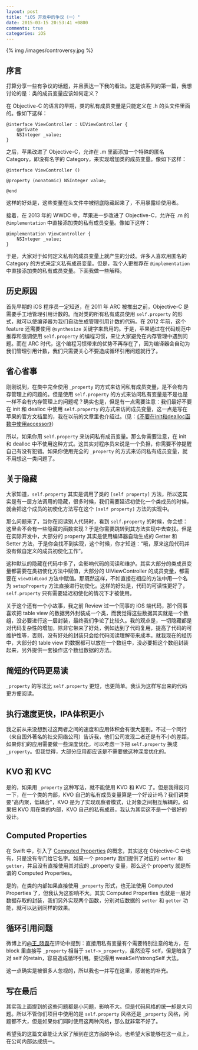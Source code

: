 ```yaml
---
layout: post
title: "iOS 开发中的争议（一）"
date: 2015-03-15 20:53:41 +0800
comments: true
categories: iOS
---
```


{% img /images/controversy.jpg %}

## 序言

打算分享一些有争议的话题，并且表达一下我的看法。这是该系列的第一篇，我想讨论的是：类的成员变量应该如何定义？

在 Objective-C 的语言的早期，类的私有成员变量是只能定义在 .h 的头文件里面的。像如下这样：

```
@interface ViewController : UIViewController {
    @private
    NSInteger _value;
}
```

之后，苹果改进了 Objective-C，允许在 .m 里面添加一个特殊的匿名 Category，即没有名字的 Category，来实现增加类的成员变量。像如下这样：

```
@interface ViewController ()

@property (nonatomic) NSInteger value;

@end
```

这样的好处是，这些变量在头文件中被彻底隐藏起来了，不用暴露给使用者。

接着，在 2013 年的 WWDC 中，苹果进一步改进了 Objective-C，允许在 .m 的 
`@implementation` 中直接添加类的私有成员变量。像如下这样：

```
@implementation ViewController {
    NSInteger _value;
}
```

于是，大家对于如何定义私有的成员变量上就产生的分歧。许多人喜欢用匿名的 Category 的方式来定义私有成员变量。但是，我个人更推荐在 `@implementation` 中直接添加类的私有成员变量。下面我做一些解释。

## 历史原因

首先早期的 iOS 程序员一定知道，在 2011 年 ARC 被推出之前，Objective-C 是需要手工地管理引用计数的。而对类的所有私有成员使用 `self.property` 的形式，就可以使编译器为我们自动生成管理引用计数的代码。在 2012 年前，这个 feature 还需要使用 `@synthesize` 关键字来启用的。于是，苹果通过在代码规范中推荐和强调使用 `self.property` 的编程习惯，来让大家避免在内存管理中遇到问题。而在 ARC 时代，这个编程习惯带来的优势不再存在了，因为编译器会自动为我们管理引用计数，我们只需要关心不要造成循环引用问题就行了。

## 省心省事

刚刚说到，在类中完全使用 `_property` 的方式来访问私有成员变量，是不会有内存管理上的问题的。但是使用 `self.property` 的方式来访问私有变量是不是也是一样不会有内存管理上的问题呢？确实也是，但是有一点需要注意：我们最好不要在 init 和 dealloc 中使用 `self.property` 的方式来访问成员变量，这一点是写在苹果的官方文档里的，我在以前的文章里也介绍过。(见：[《不要在init和dealloc函数中使用accessor》](http://blog.devtang.com/blog/2011/08/10/do-not-use-accessor-in-init-and-dealloc-method/)）

所以，如果你用 `self.property` 来访问私有成员变量。那么你需要注意，在 init 和 dealloc 中不使用这种方式。这其实对程序员来说是一个负担，你需要不停提醒自己有没有犯错。如果你使用完全的 `_property` 的方式来访问私有成员变量，就不用想这一类问题了。

## 关于隐藏

大家知道，`self.property` 其实是调用了类的 `[self property]` 方法，所以这其实是有一层方法调用的隐藏，很多时候，我们需要延迟初使化一个类成员的时候，就会把这个成员的初使化方法写在这个 `[self property]` 方法的实现中。

那么问题来了，当你在阅读别人代码时，看到 `self.property` 的时候，你会想：这里会不会有一些隐藏的函数实现？于是你需要跳转到其方法实现中去查找。但是在实际开发中，大部分的 property 其实是使用编译器自动生成的 Getter 和 Setter 方法，于是你会找不到实现，这个时候，你才知道：“哦，原来这段代码并没有做自定义的成员初使化工作”。

这种默认的隐藏在代码中多了，会影响代码的阅读和维护。其实大部分的类成员变量都需要在类初使化方法中赋值，大部分的 UIViewController 的成员变量，都需要在 `viewDidLoad` 方法中赋值。那既然这样，不如直接在相应的方法中用一个名为 `setupProperty` 方法直接进行初使化。这样的好处是，代码的可读性更好了，`self.property` 只有需要延迟初使化的情况下才被使用。

关于这个还有一个小故事，我之前 Review 过一个同事的 iOS 端代码，那个同事喜欢把 table view 的数据另外封装成一个类，而我觉得这些数据其实就是一个数组，没必要进行这一层封装，最终我们争论了比较久。我的观点是，一切隐藏都是对代码复杂性的增加，除非它带来了好处，例如达到了代码复用，提高了代码的可维护性等，否则，没有好处的封装只会给代码阅读理解带来成本。就我现在的经历中，大部分的 table view 的数据都可以放在一个数组中，没必要把这个数组封装起来，另外提供一套操作这个数组数据的方法。

## 简短的代码更易读

`_property` 的写法比 `self.property` 更短，也更简单。我认为这样写出来的代码更方便阅读。

## 执行速度更快，IPA体积更小

我之前从来没想到过这两者之间的速度和应用体积会有很大差别。不过一个同行（来自国外著名的社交网络公司）告诉我，他们公司发现二者还是有不小的差距，如果你们的应用需要做一些深度优化，可以考虑一下把 `self.property` 换成 `_property`。但我觉得，大部分应用都应该是不需要做这种深度优化的。

## KVO 和 KVC

是的，如果用 `_property` 这种写法，就不能使用 KVO 和 KVC 了。但是我得反问一下，在一个类的内部，KVO 自己的私有成员变量算是一个好设计吗？我们讲类要"高内聚，低耦合"，KVO 是为了实现观察者模式，让对象之间相互解耦的。如果把 KVO 用在类的内部，KVO 自己的私有成员，我认为其实这不是一个很好的设计。

## Computed Properties

在 Swift 中，引入了 [Computed Properties](https://developer.apple.com/library/prerelease/ios/documentation/Swift/Conceptual/Swift_Programming_Language/Properties.html#//apple_ref/doc/uid/TP40014097-CH14-ID259) 的概念，其实这在 Objective-C 中也有，只是没有专门给它名字。如果一个 property 我们提供了对应的 `setter` 和 `getter`，并且没有直接使用其对应的 _property 变量，那么这个 property 就是所谓的 Computed Properties。

是的，在类的内部如果直接使用 `_property` 形式，也无法使用 Computed Properties 了，但我认为这影响不大。其实 Computed Properties 也就是一层对数据存取的封装，我们另外实现两个函数，分别对应数据的 `setter` 和 `getter` 功能，就可以达到同样的效果。

## 循环引用问题

微博上的[@王_晓磊](http://weibo.com/n/%E7%8E%8B_%E6%99%93%E7%A3%8A?from=feed&loc=at)在评论中提到：直接用私有变量有个需要特别注意的地方，在 block 里直接写 `_property` 相当于 `self->_property`，虽然没写 self，但是暗含了对 self 的retain，容易造成循环引用。要记得用 weakSelf/strongSelf 大法。

这一点确实是被很多人忽视的，所以我也一并写在这里，感谢他的补充。

## 写在最后

其实我上面提到的这些问题都是小问题，影响不大。但是代码风格的统一却是大问题。所以不管你们项目中使用的是 `self.property` 风格还是 `_property` 风格，问题都不大，但是如果你们同时使用这两种风格，那么就非常不好了。

希望我的这篇文章能让大家了解到在这方面的争论，也希望大家能够在这一点上，在公司内部达成统一。

